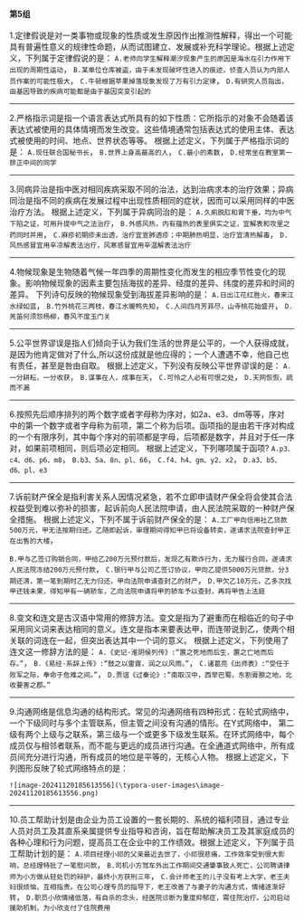 #### 第5组

1.定律假说是对一类事物或现象的性质或发生原因作出推测性解释，得出一个可能具有普遍性意义的规律性命题，从而试图建立、发展或补充科学理论。根据上述定义，下列属于定律假说的是：
`A.老师向学生解释潮汐现象产生的原因是海水在引力作用下出现的周期性运动`，
`B.某单位仓库被盗，由于未发现破坏性进入的痕迹，侦查人员认为内部人员作案的可能性极大`，
`C.牛顿根据苹果掉落现象发现了万有引力定律`，
`D.有研究人员指出，由基因导致的疾病可能都是由于基因突变引起的`

------

2.严格指示词是指一个语言表达式所具有的如下性质：它所指示的对象不会随着该表达式被使用的具体情境而发生改变。这些情境通常包括表达式的使用主体、表达式被使用的时间、地点、世界状态等等。
根据上述定义，下列属于严格指示词的是：
`A.现任联合国秘书长`，
`B.世界上身高最高的人`，
`C.最小的素数`，
`D.经常坐在教室第一排正中间的同学`

------

3.同病异治是指中医对相同疾病采取不同的治法，达到治病求本的治疗效果；异病同治是指不同的疾病在发展过程中出现性质相同的症状，因而可以采用同样的中医治疗方法。
根据上述定义，下列属于异病同治的是：
`A.久痢脱肛和胃下垂，均为中气下陷之证，可用升提中气之法治疗`，
`B.外感风热，内有蕴热的表里俱实之证，宜解表和攻里之药同时并用`，
`C.麻疹初期疹未出透，治疗宜宣肺透疹；中期肺热明显，治疗宜清热解毒`，
`D.风热感冒宜用辛凉解表法治疗，风寒感冒宜用辛温解表法治疗`

------

4.物候现象是生物随着气候一年四季的周期性变化而发生的相应季节性变化的现象。影响物候现象的因素主要包括海拔的差异、经度的差异、纬度的差异和时间的差异。
下列诗句反映的物候现象受到海拔差异影响的是：
`A.日出江花红胜火，春来江水绿如蓝`，
`B.竹外桃花三两枝，春江水暖鸭先知`，
`C.人间四月芳菲尽，山寺桃花始盛开`，
`D.羌笛何须怨杨柳，春风不度玉门关`

------

5.公平世界谬误是指人们倾向于认为我们生活的世界是公平的，一个人获得成就，是因为他肯定做对了什么,所以这份成就是他应得的；一个人遭遇不幸，他自己也有责任，甚至是咎由自取。
根据上述定义，下列没有反映公平世界谬误的是：
`A.一分耕耘，一分收获`，
`B.谋事在人，成事在天`，
`C.可怜之人必有可恨之处`，
`D.天网恢恢，疏而不漏`

------

6.按照先后顺序排列的两个数字或者字母称为序对，如2a、e3、dm等等，序对
中的第一个数字或者字母称为前项，第二个称为后项。函项指的是由若干序对构成的一个有限序列，其中每个序对的前项都是字母，后项都是数字，并且对于任一序对，如果前项相同，则后项必定相同。
根据上述定义，下列哪项属于函项?
`A.p3、c4、d6、p6、m8`，
`B.b3、5a、8n、pl、66`，
`C.f4、h4、gm、y2、x2`，
`D.a3、b5、d6、pl、e3`

------

7.诉前财产保全是指利害关系人因情况紧急，若不立即申请财产保全将会使其合法权益受到难以弥补的损害，起诉前向人民法院申请，由人民法院采取的一种财产保全措施。
根据上述定义，下列不属于诉前财产保全的是：
`A.工厂甲向信用社乙贷款500万元，甲无法按期归还。乙随即起诉，审理期间得知甲已将设备转卖，遂请求法院查封甲正在出售的大楼`，

`B.甲与乙签订购销合同，甲给乙200万元预付款后，发现乙有欺诈行为，无力履行合同，遂请求人民法院冻结200万元预付款`，
`C.银行甲与公司乙签订协议，甲向乙提供5000万元贷款，分3期还清，第一笔到期时乙无力归还，甲向法院申请查封乙的财产`，
`D.甲欠乙10万元，乙多次找甲还钱未果，得知甲有一辆轿车，乙向法院申请将甲的轿车予以查封，再将甲告上法庭`

------

8.变文和连文是古汉语中常用的修辞方法。变文是指为了避重而在相临近的句子中采用同义词来表达相同的意义。连文是指本来要表达甲，而连带说到乙，使两个相关联的词连在一起，但突出表达其中一个词的意义。
根据上述定义，下列使用了连文这一修辞方法的是：
`A.《史记·淮阴侯列传》:“置之死地而后生，置之亡地而后存。”`，
`B.《易经·系辞上传》:“鼓之以雷霆，润之以风雨。”`，
`C.诸葛亮《出师表》:“受任于败军之际，奉命于危难之间。”`，
`D.贾谊《过秦论》:“南取汉中，西举巴蜀，东割膏腴之地，北收要害之郡。”`

------

9.沟通网络是信息沟通的结构形式。常见的沟通网络有四种形式：在轮式网络中，一个下级同时与多个主管联系，但主管之间没有沟通的情形。在Y式网络中，
第二级有两个上级与之联系，第三级与一个或更多下级发生联系。在环式网络中，每个成员仅与相邻者联系，而不能与更远的成员进行沟通。在全通道式网络中，所有成员间充分进行沟通，所有成员的地位是平等的，无核心人物。
根据上述定义，下列图形反映了轮式网络特点的是：

`![image-20241120185613556](\typora-user-images\image-20241120185613556.png)`

------

10.员工帮助计划是由企业为员工设置的一套长期的、系统的福利项目，通过专业人员对员工及其直系亲属提供专业指导和咨询，旨在帮助解决员工及其家庭成员的各种心理和行为问题，提高员工在企业中的工作绩效。根据上述定义，下列属于员工帮助计划的是：
`A.项目经理小祁的父亲最近去世了，小祁很悲痛，工作效率受到很大影响，总经理特批了一笔慰问款`，
`B.司机小方驾车外出工作期间交通肇事致人死亡，公司聘请律师为小方做从轻处罚的辩护，最终小方获刑三年`，
`C.会计师老王的儿子没有考上大学，老王夫妇很烦恼，互相指责。在公司心理专员的指导下，老王改善了与妻子的沟通方式，情绪逐渐好转`，
`D.职员小欣情绪低落，有自杀的念头，经医院诊断为重度抑郁症，需住院治疗。公司启动援助机制，为小欣支付了住院费用`